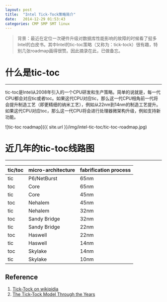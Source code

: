 ```yaml
---
layout: post
title:  "Intel Tick-Tock策略简介"
date:   2014-12-29 01:53:43
categories: CMP SMP SMT linux
---
```


>背景：最近在定位一次硬件升级对数据库性能影响的故障的时候看了挺多Intel的白皮书。其中Intel的tic-toc策略（又称为：tick-tock）很有趣，特别几张roadmap画得很赞。因此摘录在此，已做备忘。


# 什么是tic-toc
---

tic-toc是Intel从2008年引入的一个CPU研发和生产策略。简单的说就是，每一代CPU都会对应tic或者toc。如果这代CPU对应tic，那么这一代CPU相角前一代将会提升制造工艺（即更精细的纳米工艺），例如从22nm到14nm的制造工艺提升。如果这代CPU对应toc，那么这一代CPU将会进行处理器微架构升级，例如支持新功能。

![tic-toc roadmap]({{ site.url }}/img/intel-tic-toc/tic-toc-roadmap.jpg)


# 近几年的tic-toc线路图
---

tic/toc|micro-architecture|fabrification process
----|----|-----
tic|P6/NetBurst|65nm
toc|Core|65nm
tic|Core|45nm
toc|Nehalem|45nm
tic|Nehalem|32nm
toc|Sandy Bridge|32nm
tic|Sandy Bridge|22nm
toc|Haswell|22nm
tic|Haswell|14nm
toc|Skylake|14nm
tic|Skylake|10nm



## Reference

1. [Tick-Tock on wikipidia](http://en.wikipedia.org/wiki/Intel_Tick-Tock)
2. [The Tick-Tock Model Through the Years](http://www.intel.com/content/www/us/en/silicon-innovations/intel-tick-tock-model-general.html)
